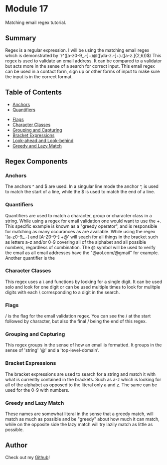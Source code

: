 # Module 17

Matching email regex tutorial.

## Summary
Regex is a regular expression. I will be using the matching email regex which is demonstrated by '/^([a-z0-9_\.-]+)@([\da-z\.-]+)\.([a-z\.]{2,6})$/  This regex is used to validate an email address. It can be compared to a validator but acts more in the sense of a search for correct input.  This email regex can be used in a contact form, sign up or other forms of input to make sure the input is in the correct format. 
      


## Table of Contents

- [Anchors](#anchors)
- [Quantifiers](#quantifiers)
<!-- - [OR Operator](#or-operator) -->
- [Flags](#flags)
- [Character Classes](#character-classes)
- [Grouping and Capturing](#grouping-and-capturing)
- [Bracket Expressions](#bracket-expressions)
- [Look-ahead and Look-behind](#look-ahead-and-look-behind)
- [Greedy and Lazy Match](#greedy-and-lazy-match)

## Regex Components

### Anchors
The anchors ^ and $ are used. In a singular line mode the anchor ^, is used to match the start of a line, while the $ is used to match the end of a line. 


### Quantifiers
Quantifiers are used to match a character, group or character class in a string. While using a regex for email validation one would want to use the +. This specific example is known as a "greedy operator", and is responsible for matching as many occurances as are available. While using the regex '[a-z0-9_\.-] and [A-Z0-9-] +@' will seach for all things in the bracket such as letters a-z and/or 0-9 covering all of the alphabet and all possible numbers, regardless of combination. The @ symbol will be used to verify the email as all email addresses have the "@aol.com/@gmail" for example. Another quantifier is the 


<!-- ### OR Operator  Doesnt exist-->


### Character Classes
This regex uses a \ and functions by looking for a single digit. It can be used solo and look for one digit or can be used multiple times to look for mulitple digits with each \ corresponding to a digit in the search. 

### Flags
/ is the flag for the email validation regex. You can see the / at the start followed by character, but also the final / being the end of this regex. 

### Grouping and Capturing
 This regex groups in the sense of how an email is formatted. It groups in the sense of   'string' '@' and a 'top-level-domain'. 

### Bracket Expressions

The bracket expressions are used to search for a string and match it with what is currently contained in the brackets. Such as a-z which is looking for all of the alphabet as opposed to the literal only a and z. The same can be used for the 0-9 with numbers. 

### Greedy and Lazy Match
These names are somewhat literal in the sense that a greedy match, will match as much as possible and be "greedy" about how much it can match, while on the opposite side the lazy match will try lazily match as little as possible. 





## Author

Check out my  <a href="github.com/ohdangbro">Github</a>!